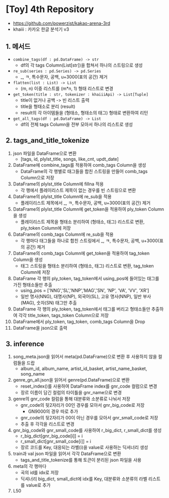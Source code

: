 # [Toy] 4th Repository
  - https://github.com/powerzist/kakao-arena-3rd
  - khaiii : 카카오 한글 분석기 v3

## 1. 메서드
  - ```combine_tags(df : pd.DataFrame) -> str```
    - df의 각 tags Column(List[str])을 합쳐서 하나의 스트링으로 생성
  - ```re_sub(series : pd.Series) -> pd.Series```
    - _, ㅋ, 특수문자, 공백, u+3000(표의 공간) 제거
  - ```flatten(list : List) -> List```
    - (m, n) 이중 리스트를 (m*n, 1) 형태 리스트로 변경
  - ```get_token(title : str, tokenizer : khaiiiApi) -> List[Tuple]```
    - title이 없거나 공백 -> 빈 리스트 출력
    - title을 형태소로 분리 (result)
    - result의 각 아이템들을 (형태소, 형태소의 태그) 형태로 변환하여 리턴
  - ```get_all_tags(df : pd.DataFrame) -> List```
    - df의 전체 tags Column을 전부 모아서 하나의 리스트로 생성

## 2. tags_and_title_tokenize
  1. json 파일을 DataFrame으로 변환
      - [tags, id, plylst_title, songs, like_cnt, updt_date]
  2. DataFrame에 combine_tags를 적용하여 comb_tags Column을 생성
      - DataFrame의 각 행별로 태그들을 합친 스트링을 만들어 comb_tags Column으로 저장
  3. DataFrame의 plylst_title Column에 fillna 적용
      - 각 행에서 플레이리스트 제목이 없는 경우를 빈 스트링으로 변환
  4. DataFrame의 plylst_title Column에 re_sub을 적용
      - 플레이리스트 제목에서 _, ㅋ, 특수문자, 공백, u+3000(표의 공간) 제거
  5. DataFrame의 plylst_title Column에 get_token을 적용하여 ply_token Column을 생성
      - 플레이리스트 제목을 형태소 분리하여 (형태소, 태그) 리스트로 변환, ply_token Column에 저장
  6. DataFrame의 comb_tags Column에 re_sub을 적용
      - 각 행마다 태그들을 하나로 합친 스트링에서 _, ㅋ, 특수문자, 공백, u+3000(표의 공간) 제거
  7. DataFrame의 comb_tags Column에 get_token을 적용하여 tag_token Column을 생성
      - 태그 스트링을 형태소 분리하여 (형태소, 태그) 리스트로 변환, tag_token Column에 저장
  8. DataFrame 각 행의 ply_token, tag_token에서 using_pos에 들어있는 태그를 가진 형태소들만 추출
      - using_pos = ['NNG','SL','NNP','MAG','SN', 'NP', 'VA', 'VV', 'XR']
      - 일반 명사(NNG), 대명사(NP), 외국어(SL), 고유 명사(NNP), 일반 부사(MAG), 숫자(SN) 태그만 추출
  9. DataFrame 각 행의 ply_token, tag_token에서 태그를 버리고 형태소들만 추출하여 각각 title_token, tags_token Column으로 저장
  10. DataFrame에서 ply_token, tag_token, comb_tags Column을 Drop
  11. DataFrame을 json으로 출력

## 3. inference
  1. song_meta.json을 읽어서 meta(pd.DataFrame)으로 변환 후 사용하지 않을 컬럼들을 드랍
      - album_id, album_name, artist_id_basket, artist_name_basket, song_name
  2. genre_gn_all.json을 읽어서 genre(pd.DataFrame)으로 변환
      - reset_index()를 사용하여 DataFrame index를 gnr_code 컬럼으로 변경
      - 장르 이름이 담긴 컬럼의 타이틀을 gnr_name으로 변경
  3. genre의 gnr_code 컬럼을 통해 대분류와 소분류로 나눠서 저장
      - gnr_code의 뒷2자리가 00인 경우를 모아서 gnr_big_code로 저장
        - GN9000의 경우 따로 추가
      - gnr_code의 뒷2자리가 00이 아닌 경우를 모아서 gnr_small_code로 저장
      - 추출 후 각각을 리스트로 변경
  4. gnr_big_code와 gnr_small_code를 사용하여 r_big_dict, r_small_dict를 생성
      - r_big_dict[gnr_big_code[i]] = i
      - r_small_dict[gnr_small_code[i]] = i
      - 장르 코드를 Key, 대응되는 라벨(i)을 value로 사용하는 딕셔너리 생성
  5. train과 val json 파일을 읽어서 각각 DataFrame으로 변환
      - tags_and_title_tokenize를 통해 토큰이 분리된 json 파일을 사용
  6. meta의 각 행마다
      - 곡의 id를 idx로 저장
      - 딕셔너리 big_dict, small_dict에 idx를 Key, 대분류와 소분류의 라벨 리스트를 value로 추가
  7. L50